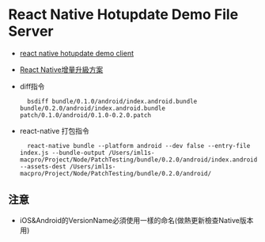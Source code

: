 # React Native Hotupdate Demo File Server

- [react native hotupdate demo client](https://github.com/ImL1s/reactNative-hotupdateDemo)
- [React Native增量升級方案](https://www.evernote.com/l/AsBqZ6a2HQNNpZfstXH80LL476589LE-KYw)


- diff指令 

        bsdiff bundle/0.1.0/android/index.android.bundle bundle/0.2.0/android/index.android.bundle patch/0.1.0/android/0.1.0-0.2.0.patch

- react-native 打包指令

        react-native bundle --platform android --dev false --entry-file index.js --bundle-output /Users/iml1s-macpro/Project/Node/PatchTesting/bundle/0.2.0/android/index.android.bundle --assets-dest /Users/iml1s-macpro/Project/Node/PatchTesting/bundle/0.2.0/android/

## 注意

- iOS&Android的VersionName必須使用一樣的命名(做熱更新檢查Native版本用)